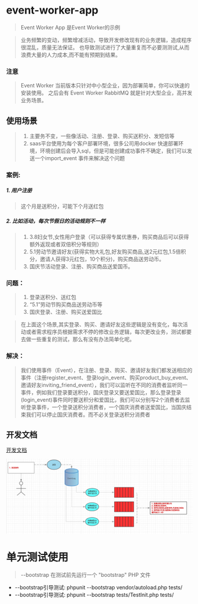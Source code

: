 # event-worker-app
> Event Worker App 是Event Worker的示例

> 业务频繁的变动，频繁增减活动，导致开发修改现有的业务逻辑，造成程序很混乱，质量无法保证。
也导致测试进行了大量重复而不必要测测试,从而浪费大量的人力成本,而不能有预期到结果。

### 注意
> Event Worker 当前版本只针对中小型企业，因为部署简单，你可以快速的安装使用。
> 之后会有 Event Worker RabbitMQ 就是针对大型企业，高并发业务场景。

## 使用场景 
> 1. 主要务不变，一些像活动、注册、登录、购买送积分、发短信等
> 2. saas平台使用为每个客户部署环境，很多公司用docker 快速部署环境，环境创建后会导入sql，但是可能创建成功事件不确定，我们可以发送一个import_event
事件来解决这个问题

### 案例:

##### 1. 用户注册
> 这个月是送积分，可能下个月送红包

##### 2. 比如活动，每次节假日的活动规则不一样
> 1. 3.8妇女节,女性用户登录（可以获得专属优惠券，购买商品后可以获得额外返现或者双倍积分等规则）
> 2. 5.1劳动节邀请好友(获得实物大礼包,好友购买商品,送2元红包,1.5倍积分，邀请人获得3元红包，10个积分)，购买商品送劳动币。
> 3. 国庆节活动登录、注册、购买商品送爱国币。

### 问题：
> 1. 登录送积分、送红包
> 2. “5.1”劳动节购买商品送劳动币等
> 3. 国庆登录、注册、购买送爱国比

> 在上面这个场景,其实登录、购买、邀请好友这些逻辑是没有变化，每次活动或者需求程序员根据需求不停的修改业务逻辑，每次更改业务，测试都要去做一些重复的测试，那么有没有办法简单化呢。

### 解决：
> 我们使用事件（Event），在注册、登录、购买、邀请好友我们都发送相应的事件（注册register_event、登录login_event、购买product_buy_event、邀请好友inviting_friend_event），我们可以监听在不同的消费者监听同一事件，例如我们登录要送积分，国庆登录又要送爱国比，那么登录登录(login_event)事件同时要送积分和爱国比，我们可以分别写2个消费者去监听登录事件，一个登录送积分消费者，一个国庆消费者送爱国比，当国庆结束我们可以停止国庆消费者。而不必关登录送积分消费者

## 开发文档
[开发文档](docs/md/README.md)

![流程图](docs/images/flow-diagram.png)

# 单元测试使用

> --bootstrap 在测试前先运行一个 "bootstrap" PHP 文件
- --bootstrap引导测试: phpunit --bootstrap vendor/autoload.php tests/
- --bootstrap引导测试: phpunit --bootstrap tests/TestInit.php tests/ 